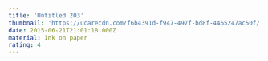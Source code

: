 ```yaml
---
title: 'Untitled 203'
thumbnail: 'https://ucarecdn.com/f6b4391d-f947-497f-bd8f-4465247ac50f/'
date: 2015-06-21T21:01:18.000Z
material: Ink on paper
rating: 4
---
```

